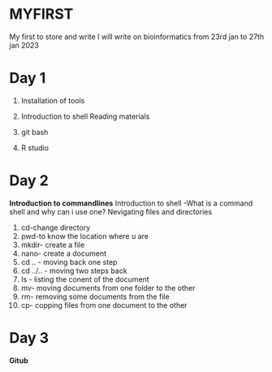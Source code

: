 # MYFIRST
My first to store and write
I will write on bioinformatics from 23rd jan to 27th jan 2023

# Day 1
1. Installation of tools
2. Introduction to shell
Reading materials


1. git bash
1. R studio

# Day 2
**Introduction to commandlines**
Introduction to shell
-What is a command shell and why can i use one?
Nevigating files and directories
1. cd-change directory
2. pwd-to know the location where u are
3. mkdir- create a file 
4. nano- create a document
5. cd .. - moving back one step
6. cd ../.. - moving two steps back
7. ls - listing the conent of the document
8. mv- moving documents from one folder to the other
9. rm- removing some documents from the file
10. cp- copping files from one document to the other
# Day 3
**Gitub**

